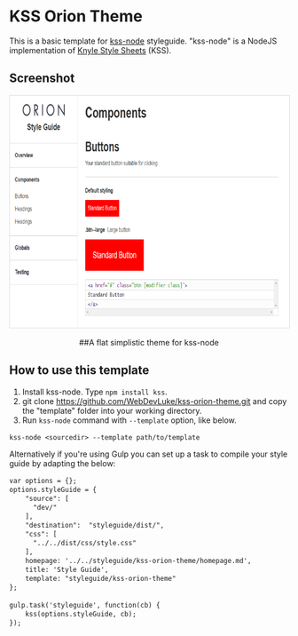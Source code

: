 KSS Orion Theme
=================

This is a basic template for [kss-node](https://github.com/kss-node/kss-node) styleguide. 
"kss-node" is a NodeJS implementation of [Knyle Style Sheets](https://github.com/kneath/kss) (KSS).

Screenshot
--------

<p align="center">
   <img width="750" height="418" src="https://raw.githubusercontent.com/WebDevLuke/kss-orion-theme/master/misc/screen.png" style="border:1px solid #ddd;">
  <p align="center">##A flat simplistic theme for kss-node</p>
</p>

How to use this template
--------------------------
1. Install kss-node. Type `npm install kss`.
2. git clone https://github.com/WebDevLuke/kss-orion-theme.git and copy the "template" folder into your working directory.
3. Run `kss-node` command with `--template` option, like below.


```
kss-node <sourcedir> --template path/to/template
```

Alternatively if you're using Gulp you can set up a task to compile your style guide by adapting the below:

```
var options = {};
options.styleGuide = {
	"source": [
	  "dev/"
	],
	"destination":  "styleguide/dist/",
	"css": [
	  "../../dist/css/style.css"
	],
	homepage: '../../styleguide/kss-orion-theme/homepage.md',
	title: 'Style Guide',
	template: "styleguide/kss-orion-theme"
};

gulp.task('styleguide', function(cb) {
	kss(options.styleGuide, cb);
});
```